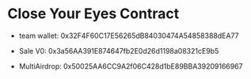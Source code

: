 # Close Your Eyes Contract

- team wallet: 0x32F4F60C17E56265dB84030474A54858388dEA77

- Sale V0: 0x3a56AA391E874647fb2E0d26d1198a08321cE9b5
- MultiAirdrop: 0x50025AA6CC9A2f06C428d1bE89BBA39209166967
